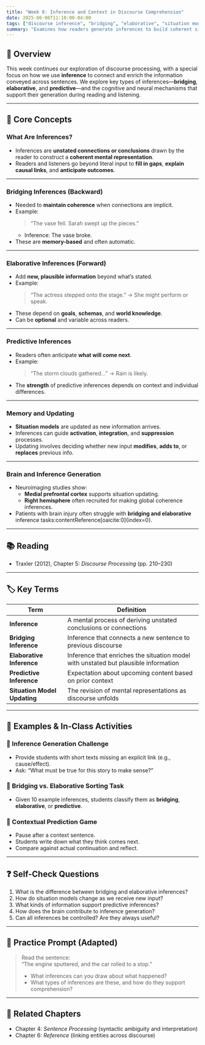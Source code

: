 ```yaml
---
title: "Week 8: Inference and Context in Discourse Comprehension"
date: 2025-06-06T11:10:00-04:00
tags: ["discourse inference", "bridging", "elaborative", "situation model updating", "neural basis"]
summary: "Examines how readers generate inferences to build coherent situation models, including bridging, elaborative, and predictive processes during discourse comprehension."
---
```


## 📘 Overview

This week continues our exploration of discourse processing, with a special focus on how we use **inference** to connect and enrich the information conveyed across sentences. We explore key types of inferences—**bridging**, **elaborative**, and **predictive**—and the cognitive and neural mechanisms that support their generation during reading and listening.

---

## 🧠 Core Concepts

### What Are Inferences?

- Inferences are **unstated connections or conclusions** drawn by the reader to construct a **coherent mental representation**.
- Readers and listeners go beyond literal input to **fill in gaps**, **explain causal links**, and **anticipate outcomes**.

---

### Bridging Inferences (Backward)

- Needed to **maintain coherence** when connections are implicit.
- Example:
  > “The vase fell. Sarah swept up the pieces.”
  - Inference: The vase broke.
- These are **memory-based** and often automatic.

---

### Elaborative Inferences (Forward)

- Add **new, plausible information** beyond what’s stated.
- Example:
  > “The actress stepped onto the stage.” → She might perform or speak.
- These depend on **goals**, **schemas**, and **world knowledge**.
- Can be **optional** and variable across readers.

---

### Predictive Inferences

- Readers often anticipate **what will come next**.
- Example:
  > “The storm clouds gathered...” → Rain is likely.
- The **strength** of predictive inferences depends on context and individual differences.

---

### Memory and Updating

- **Situation models** are updated as new information arrives.
- Inferences can guide **activation**, **integration**, and **suppression** processes.
- Updating involves deciding whether new input **modifies**, **adds to**, or **replaces** previous info.

---

### Brain and Inference Generation

- Neuroimaging studies show:
  - **Medial prefrontal cortex** supports situation updating.
  - **Right hemisphere** often recruited for making global coherence inferences.
- Patients with brain injury often struggle with **bridging and elaborative** inference tasks:contentReference[oaicite:0]{index=0}.

---

## 📚 Reading

- Traxler (2012), Chapter 5: *Discourse Processing* (pp. 210–230)

---

## 🏷️ Key Terms

| Term | Definition |
|------|------------|
| **Inference** | A mental process of deriving unstated conclusions or connections |
| **Bridging Inference** | Inference that connects a new sentence to previous discourse |
| **Elaborative Inference** | Inference that enriches the situation model with unstated but plausible information |
| **Predictive Inference** | Expectation about upcoming content based on prior context |
| **Situation Model Updating** | The revision of mental representations as discourse unfolds |

---

## 🧪 Examples & In-Class Activities

### 🔄 Inference Generation Challenge

- Provide students with short texts missing an explicit link (e.g., cause/effect).
- Ask: “What must be true for this story to make sense?”

### 🧠 Bridging vs. Elaborative Sorting Task

- Given 10 example inferences, students classify them as **bridging**, **elaborative**, or **predictive**.

### 📖 Contextual Prediction Game

- Pause after a context sentence.
- Students write down what they think comes next.
- Compare against actual continuation and reflect.

---

## ❓ Self-Check Questions

1. What is the difference between bridging and elaborative inferences?
2. How do situation models change as we receive new input?
3. What kinds of information support predictive inferences?
4. How does the brain contribute to inference generation?
5. Can all inferences be controlled? Are they always useful?

---

## 🧩 Practice Prompt (Adapted)

> Read the sentence:  
> “The engine sputtered, and the car rolled to a stop.”  
> - What inferences can you draw about what happened?  
> - What types of inferences are these, and how do they support comprehension?

---

## 🔁 Related Chapters

- Chapter 4: *Sentence Processing* (syntactic ambiguity and interpretation)
- Chapter 6: *Reference* (linking entities across discourse)
